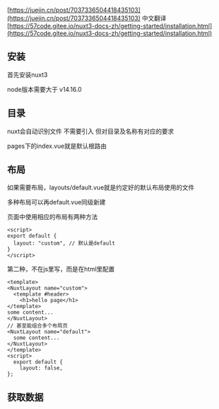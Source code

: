 
[https://juejin.cn/post/7037336504418435103](https://juejin.cn/post/7037336504418435103)
中文翻译
[https://57code.gitee.io/nuxt3-docs-zh/getting-started/installation.html](https://57code.gitee.io/nuxt3-docs-zh/getting-started/installation.html)

## 安装

首先安装nuxt3

node版本需要大于 v14.16.0

## 目录

nuxt会自动识别文件 不需要引入 但对目录及名称有对应的要求

pages下的index.vue就是默认根路由

## 布局

如果需要布局，layouts/default.vue就是约定好的默认布局使用的文件

多种布局可以再default.vue同级新建

页面中使用相应的布局有两种方法

```
<script>
export default {
  layout: "custom", // 默认是default
}
</script>
```

第二种，不在js里写，而是在html里配置

```vue
<template>
<NuxtLayout name="custom">
  <template #header>
    <h1>hello page</h1>
</template>
some content...
</NuxtLayout>
// 甚至能组合多个布局页
<NuxtLayout name="default">
  some content...
</NuxtLayout>
</template>
<script>
  export default {
    layout: false,
};
```

## 获取数据
